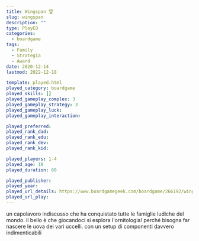 ```yaml
---
title: Wingspan 🏆
slug: wingspan
description: ""
type: PlayED
categories:
  - boardgame
tags:
  - Family
  - Strategia
  - Award
date: 2020-12-14
lastmod: 2022-12-18

template: played.html
played_category: boardgame
played_skills: []
played_gameplay_complex: 3
played_gameplay_strategy: 3
played_gameplay_luck:
played_gameplay_interaction:

played_preferred:
played_rank_dad: 
played_rank_edu:
played_rank_dev:
played_rank_kid: 

played_players: 1-4
played_age: 10
played_duration: 60

played_publisher: 
played_year: 
played_url_details: https://www.boardgamegeek.com/boardgame/266192/wingspan
played_url_play: 
---
```


un capolavoro indiscusso che ha conquistato tutte le famiglie ludiche del mondo.
il bello è che giocandoci si esplora l'ornitologia!
perché bisogna far nascere le uova dei vari uccelli.
con un setup di componenti davvero indimenticabili


